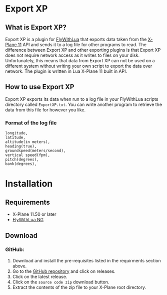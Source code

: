 # Export XP

## What is Export XP?

Export XP is a plugin for [FlyWithLua](https://github.com/X-Friese/FlyWithLua) that exports data taken from the [X-Plane 11](https://x-plane.com/) API and sends it to a log file for other programs to read. The difference between Export XP and other exporting plugins is that Export XP does not require network access as it writes to files on your disk. Unfortunately, this means that data from Export XP can not be used on a different system without writing your own script to export the data over network. The plugin is written in Lua X-Plane 11 built in API.

## How to use Export XP

Export XP exports its data when run to a log file in your FlyWithLua scripts directory called `ExportXP.txt`. You can write another program to retrieve the data from this file for however you like.

### Format of the log file

```
longitude,
latitude,
altitude(in meters),
heading(true),
groundspeed(meters/second),
vertical speed(fpm),
pitch(degrees),
bank(degrees),
```

# Installation

## Requirements

- X-Plane 11.50 or later
- [FlyWithLua NG](https://github.com/X-Friese/FlyWithLua)

## Download

### GitHub:

1. Download and install the pre-requisites listed in the requirments section above.
2. Go to the [GitHub repository](https://github.com/AviationSFO/ExportXP) and click on releases.
3. Click on the latest release.
4. Click on the `source code zip` download button.
5. Extract the contents of the zip file to your X-Plane root directory.
